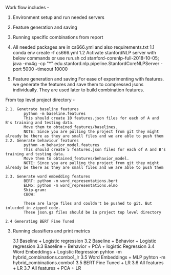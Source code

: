 Work flow includes -
1. Environment setup and run needed servers
2. Feature generation and saving
3. Running specific combinations from report


1. All needed packages are in cs666.yml and also requirements.txt
    1.1 conda env create -f cs666.yml
    1.2 Activate stanfordNLP server with below commands or use run.sh
        cd stanford-corenlp-full-2018-10-05;
        java -mx4g -cp "*" edu.stanford.nlp.pipeline.StanfordCoreNLPServer -port 5000 -timeout 10000

2. Feature generation and saving
For ease of experimenting with features. we generate the features and save them to compressed jsons individually.
They are used later to build combination features.

From top level project directory -

    2.1. Genetrate baseline features
            python -m baseline.features
            This should create 10 features.json files for each of A and B's training and testing data.
            Move them to obtained_features/baselines.
            NOTE: Since you are pulling the project from git they might already be there as they are small files and we are able to push them
    2.2. Generate behaviour features
            python -m behavior_model.features
            This should create 5 features.json files for each of A and B's training and testing data.
            Move them to obtained_features/behavior_model.
            NOTE: Since you are pulling the project from git they might already be there as they are small files and we are able to push them

    2.3. Generate word embedding features
            BERT: python -m word_representations.bert
            ELMo: python -m word_representations.elmo
            Skip-gram:
            CBOW:

            These are large files and couldn't be pushed to git. But inlucded in zipped code.
            These json.gz files should be in project top level directory

    2.4 Generating BERT Fine Tuned


3. Running classifiers and print metrics

    3.1 Baseline + Logistic regression
    3.2 Baseline  + Behavior + Logistic regression
    3.3 Baseline + Behavior + PCA + logistic Regression
    3.4 Word Embeddings + Logistic Regression
        pyhton -m hybrid_combinations.combo1_lr
    3.5 Word Embeddings + MLP
        pyhton -m hybrid_combinations.combo1
    3.5 BERT Fine Tuned + LR
    3.6 All features + LR
    3.7 All features + PCA + LR